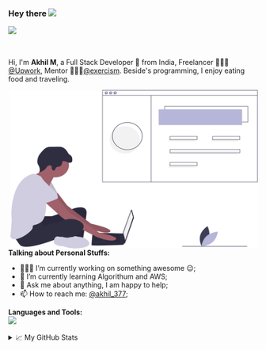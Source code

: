 ### Hey there <img src="https://media.giphy.com/media/hvRJCLFzcasrR4ia7z/giphy.gif" width="25px">


![](https://visitor-badge.glitch.me/badge?page_id=akhilmdev.akhilmdev)

<br />

Hi, I'm **Akhil M**, a Full Stack Developer 🚀 from India, Freelancer 👨🏽‍💻 [@Upwork](https://www.upwork.com/), Mentor 👨🏽‍💼[@exercism](https://exercism.io/). Beside's programming, I enjoy eating food and traveling.

  <img align="right" alt="GIF" src="https://github.com/akhilmdev/akhilmdev/blob/master/web_developer.svg" width="500" height="320" />
  
**Talking about Personal Stuffs:**

- 👨🏽‍💻 I’m currently working on something awesome :wink:;
- 🌱 I’m currently learning Algorithum and AWS; 
- 💬 Ask me about anything, I am happy to help;
- 📫 How to reach me: [@akhil_377](https://twitter.com/akhil_377);

**Languages and Tools:**  
![](https://img.shields.io/badge/-JavaScript-informational?style=flat&logo=<JavaScript>&logoColor=white&color=2bbc8a)


<!--END_SECTION:waka-->

<details>
<summary>📈 My GitHub Stats</summary>

<p align="center"> <img src="https://github-readme-stats.vercel.app/api?username=akhilmdev&show_icons=true&theme=gotham" alt="akhilmdev" />

</details>

